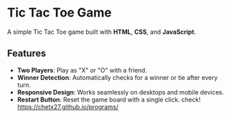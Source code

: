 # Tic Tac Toe Game

A simple Tic Tac Toe game built with **HTML**, **CSS**, and **JavaScript**.

## Features

- **Two Players**: Play as "X" or "O" with a friend.
- **Winner Detection**: Automatically checks for a winner or tie after every turn.
- **Responsive Design**: Works seamlessly on desktops and mobile devices.
- **Restart Button**: Reset the game board with a single click.
check!
  https://chetx27.github.io/programs/

